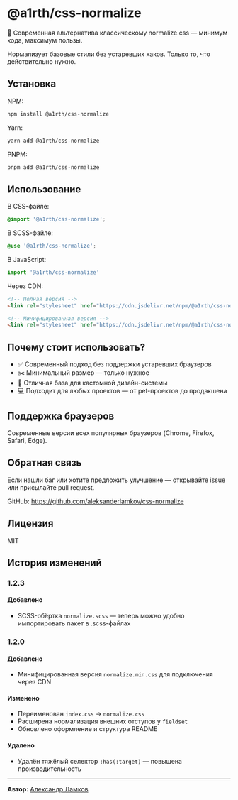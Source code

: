# @a1rth/css-normalize

🎯 Современная альтернатива классическому normalize.css — минимум кода, максимум пользы.

Нормализует базовые стили без устаревших хаков. Только то, что действительно нужно.

## Установка

NPM:
```bash
npm install @a1rth/css-normalize
```

Yarn:
```bash
yarn add @a1rth/css-normalize
```

PNPM:
```bash
pnpm add @a1rth/css-normalize
```

## Использование

В CSS-файле:
```css
@import '@a1rth/css-normalize';
```

В SCSS-файле:
```scss
@use '@a1rth/css-normalize';
```

В JavaScript:
```javascript
import '@a1rth/css-normalize'
```

Через CDN:
```html
<!-- Полная версия -->
<link rel="stylesheet" href="https://cdn.jsdelivr.net/npm/@a1rth/css-normalize/normalize.css" />

<!-- Минифицированная версия -->
<link rel="stylesheet" href="https://cdn.jsdelivr.net/npm/@a1rth/css-normalize/normalize.min.css" />
```

## Почему стоит использовать?
- ✅ Современный подход без поддержки устаревших браузеров
- ✂️ Минимальный размер — только нужное
- 🎨 Отличная база для кастомной дизайн-системы
- 💻 Подходит для любых проектов — от pet-проектов до продакшена

## Поддержка браузеров
Современные версии всех популярных браузеров (Chrome, Firefox, Safari, Edge).

## Обратная связь
Если нашли баг или хотите предложить улучшение — открывайте issue или присылайте pull request.

GitHub: https://github.com/aleksanderlamkov/css-normalize

## Лицензия
MIT

## История изменений

### 1.2.3

#### Добавлено
- SCSS-обёртка `normalize.scss` — теперь можно удобно импортировать пакет в .scss-файлах

### 1.2.0

#### Добавлено
- Минифицированная версия `normalize.min.css` для подключения через CDN

#### Изменено
- Переименован `index.css` → `normalize.css`
- Расширена нормализация внешних отступов у `fieldset`
- Обновлено оформление и структура README

#### Удалено
- Удалён тяжёлый селектор `:has(:target)` — повышена производительность

----

**Автор:** [Александр Ламков](https://www.youtube.com/@AleksanderLamkov)
